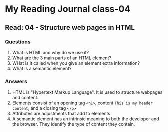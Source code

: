 # My Reading Journal class-04

## Read: 04 - Structure web pages in HTML

### Questions

1. What is HTML and why do we use it?
2. What are the 3 main parts of an HTML element?
3. WHat is it called when you give an element extra information?
4. What is a semantic element?

### Answers

1. HTML is "Hypertext Markup Language". It is used to structure webpages and content.
2. Elements consist of an opening tag `<h1>`, content `This is my header content`, and a closing tag `</p>`
3. Attributes are adjustments that add to elements
4. A semantic element has an intrinsic meaning to both the developer and the browser. They identify the type of content they contain.
